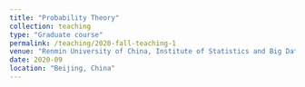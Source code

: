 ```yaml
---
title: "Probability Theory"
collection: teaching
type: "Graduate course"
permalink: /teaching/2020-fall-teaching-1
venue: "Renmin University of China, Institute of Statistics and Big Data"
date: 2020-09
location: "Beijing, China"
---
```




